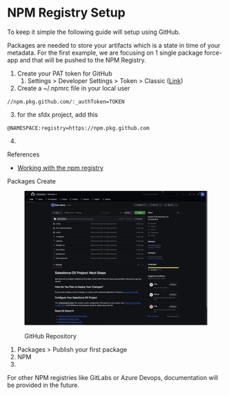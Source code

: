 # NPM Registry Setup

To keep it simple the following guide will setup using GitHub.

Packages are needed to store your artifacts which is a state in time of your metadata.  For the first example, we are focusing on 1 single package force-app and that will be pushed to the NPM Registry.

1. Create your PAT token for GitHub
   1. Settings > Developer Settings > Token > Classic ([Link](https://docs.github.com/en/authentication/keeping-your-account-and-data-secure/managing-your-personal-access-tokens#creating-a-fine-grained-personal-access-token))
2. Create a \~/.npmrc file in your local user

```
//npm.pkg.github.com/:_authToken=TOKEN
```

3. for the sfdx project, add this

```
@NAMESPACE:registry=https://npm.pkg.github.com
```

4.

References

* [Working with the npm registry](https://docs.github.com/en/packages/working-with-a-github-packages-registry/working-with-the-npm-registry)



Packages Create

<figure><img src="../.gitbook/assets/image.png" alt=""><figcaption><p>GitHub Repository</p></figcaption></figure>

1. Packages > Publish your first package
2. NPM
3.

For other NPM registries like GitLabs or Azure Devops, documentation will be provided in the future.


